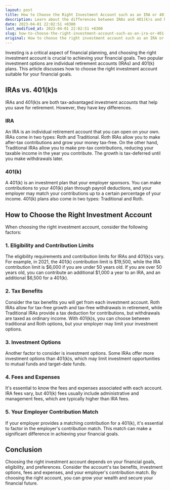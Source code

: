 ```yaml
---
layout: post
title: How to Choose the Right Investment Account such as an IRA or 401(k)?
description: Learn about the differences between IRAs and 401(k)s and how to choose the right investment account for your financial goals.
date: 2023-04-01 22:02:51 +0300
last_modified_at: 2023-04-01 22:02:51 +0300
slug: how-to-choose-the-right-investment-account-such-as-an-ira-or-401-k
original: How to choose the right investment account such as an IRA or 401(k)?
---
```

Investing is a critical aspect of financial planning, and choosing the right investment account is crucial to achieving your financial goals. Two popular investment options are individual retirement accounts (IRAs) and 401(k) plans. This article discusses how to choose the right investment account suitable for your financial goals.

## IRAs vs. 401(k)s

IRAs and 401(k)s are both tax-advantaged investment accounts that help you save for retirement. However, they have key differences.

### IRA

An IRA is an individual retirement account that you can open on your own. IRAs come in two types: Roth and Traditional. Roth IRAs allow you to make after-tax contributions and grow your money tax-free. On the other hand, Traditional IRAs allow you to make pre-tax contributions, reducing your taxable income in the year you contribute. The growth is tax-deferred until you make withdrawals later.

### 401(k)

A 401(k) is an investment plan that your employer sponsors. You can make contributions to your 401(k) plan through payroll deductions, and your employer may match your contributions up to a certain percentage of your income. 401(k) plans also come in two types: Traditional and Roth.

## How to Choose the Right Investment Account

When choosing the right investment account, consider the following factors:

### 1. Eligibility and Contribution Limits

The eligibility requirements and contribution limits for IRAs and 401(k)s vary. For example, in 2021, the 401(k) contribution limit is $19,500, while the IRA contribution limit is $6,000 if you are under 50 years old. If you are over 50 years old, you can contribute an additional $1,000 a year to an IRA, and an additional $6,500 for a 401(k).

### 2. Tax Benefits

Consider the tax benefits you will get from each investment account. Roth IRAs allow for tax-free growth and tax-free withdrawals in retirement, while Traditional IRAs provide a tax deduction for contributions, but withdrawals are taxed as ordinary income. With 401(k)s, you can choose between traditional and Roth options, but your employer may limit your investment options.

### 3. Investment Options

Another factor to consider is investment options. Some IRAs offer more investment options than 401(k)s, which may limit investment opportunities to mutual funds and target-date funds.

### 4. Fees and Expenses

It's essential to know the fees and expenses associated with each account. IRA fees vary, but 401(k) fees usually include administrative and management fees, which are typically higher than IRA fees.

### 5. Your Employer Contribution Match

If your employer provides a matching contribution for a 401(k), it's essential to factor in the employer's contribution match. This match can make a significant difference in achieving your financial goals.

## Conclusion

Choosing the right investment account depends on your financial goals, eligibility, and preferences. Consider the account's tax benefits, investment options, fees and expenses, and your employer's contribution match. By choosing the right account, you can grow your wealth and secure your financial future.